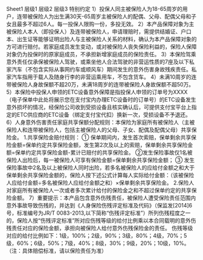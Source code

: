 Sheet1
	层级1	层级2	层级3
	特别约定
		1）投保人同主被保险人为18-65周岁的用户，连带被保险人为出生满30天-65周岁主被保险人的配偶、父母、配偶父母和子女且最多不超过6人。每一投保人限购一份，多投无效。
		2）本产品保障对象为主被保险人本人（即投保人）及连带被保险人，申请理赔时，需提供结婚证、户口本、出生证等能够证明出险人与主被保险人关系的材料，确认为本产品保障对象的方可进行赔付。若家庭成员发生变动，或对被保险人丧失保险利益的，保险人保障对象仍为投保时的原家庭成员，不承担新增家庭成员的保险责任。
		3）本保险驾乘意外责任仅承保被保险人驾驶，或乘坐他人合法驾驶的非营运性质的7座及以下私家汽车（不包含实际从事网约车或顺风车）期间发生的意外伤害身故残疾责任。私家汽车指用于载人及随身行李的非营运乘用车，不包含货车。
		4）未满10周岁的连带被保险人身故保额不超20万，未满18周岁的连带被保险人身故保额不超50万。
		5）本保险中投保人申领的ETC设备意外保障是指投保人申领的订单号为XXXX（电子保单中此处将展示您在支付宝内办理ETC设备时的订单号）的ETC设备发生意外损坏的情况，经保险公司收到受损设备且核实确认后，可提供支付宝平台上指定的ETC供应商的ETC设备（绑定支付宝代扣）换新一次，受损设备不予退还。
		6）人身意外伤害责任家庭共享保额分配规则：本保险为家庭所有被保险人（主被保险人和连带被保险人，包括主被保险人的父母、子女、配偶及配偶父母）共享保险金。
1.共享保险金赔付规则：
① 保单期间内，发生首次索赔，保单剩余共享保险金额=保单约定共享保险金额，发生第2次及以上的索赔，保单剩余共享保险金额=保单约定共享保险金额-累计已赔付的共享保险金。
②发生保险事故仅1名被保险人出险后，每一被保险人可享有保险金额=保单剩余共享保险金额；
③ 发生保险事故中2名及以上被保险人同时出险，若多名被保险人的应给付金额之和大于保单剩余共享保险金额的，保险人按下述公式计算每人实际给付金额：（该被保险人应给付金额÷多名被保险人应给付金额之和）×保单剩余共享保险金。
2.保险人对家庭所有被保险人一次或者多次累计给付的保险金之和不超过保单约定的共享保险金额。
		7）重要提示：本产品包含意外伤残责任，被保险人遭受保险责任范围内意外事故导致伤残的，并达到《人身保险伤残评定标准及代码》（保监发[2014]6号，标准编号为JR/T 0083-2013,以下简称“伤残评定标准”）所列伤残程度之一的，保险人按“伤残评定标准”所对应伤残等级的给付比例乘以本合同载明的意外伤残责任对应的保险金额，承担向被保险人给付意外伤残保险金的责任。
伤残等级对应的给付比例如下：1级，100%；2级，90%；3级，80%；4级，70%；5级，60%；6级，50%；7级，40%；8级，30%；9级，20%；10级，10%。（注：具体赔偿标准，请以保险责任为准）


